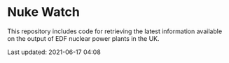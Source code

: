 # Nuke Watch

This repository includes code for retrieving the latest information available on the output of EDF nuclear power plants in the UK.

Last updated: 2021-06-17 04:08